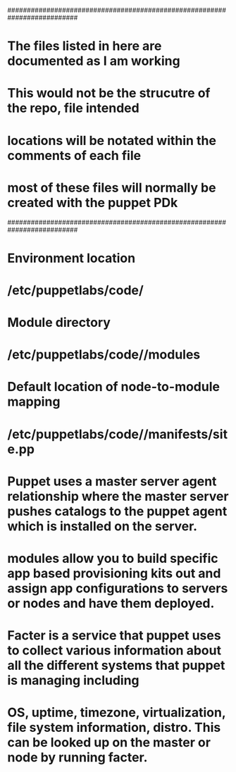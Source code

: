 ##########################################################################
#  The files listed in here are documented as I am working               #
#  This would not be the strucutre of the repo, file intended            #
#  locations will be notated within the comments of each file            #
#  most of these files will normally be created with the puppet PDk      #
##########################################################################

# Environment location 
# /etc/puppetlabs/code/<environment>
# 
# Module directory
# /etc/puppetlabs/code/<environment>/modules
#
# Default location of node-to-module mapping
# /etc/puppetlabs/code/<environment>/manifests/site.pp
#
#
# Puppet uses a master server agent relationship where the master server pushes catalogs to the puppet agent which is installed on the server. 
# modules allow you to build specific app based provisioning kits out and assign app configurations to servers or nodes and have them deployed.
#
#
# Facter is a service that puppet uses to collect various information about all the different systems that puppet is managing including 
# OS, uptime, timezone, virtualization, file system information, distro. This can be looked up on the master or node by running facter.
#
#
